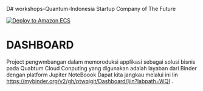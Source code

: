 D# workshops-Quantum-Indonesia
Startup Company of The Future

[![Deploy to Amazon ECS](https://github.com/ptwqigit/workshops-Quantum-Indonesia/actions/workflows/aws.yml/badge.svg)](https://github.com/ptwqigit/workshops-Quantum-Indonesia/actions/workflows/aws.yml)

# DASHBOARD
Project pengwmbangan dalam memoroduksi applikasi sebagai solusi bisnis pada Quabtum Cloud Conputing yang digunakan adalah layaban dari Binder dengan platform Jupiter NoteBoook
Dapat kita jangkau melalui ini lin
https://mybinder.org/v2/gh/ptwqigit/Dashboard/Ijin?labpath=WQI
.
